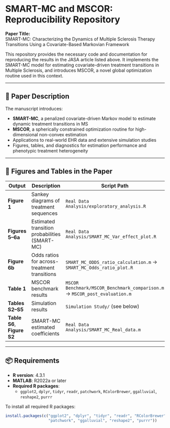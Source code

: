 # SMART-MC and MSCOR: Reproducibility Repository

**Paper Title:**  
SMART-MC: Characterizing the Dynamics of Multiple Sclerosis Therapy Transitions Using a Covariate-Based Markovian Framework

This repository provides the necessary code and documentation for reproducing the results in the JASA article listed above. It implements the SMART-MC model for estimating covariate-driven treatment transitions in Multiple Sclerosis, and introduces MSCOR, a novel global optimization routine used in this context.

---

## 📄 Paper Description

The manuscript introduces:
- **SMART-MC**, a penalized covariate-driven Markov model to estimate dynamic treatment transitions in MS
- **MSCOR**, a spherically constrained optimization routine for high-dimensional non-convex estimation
- Applications to real-world EHR data and extensive simulation studies
- Figures, tables, and diagnostics for estimation performance and phenotypic treatment heterogeneity

---

## 🧮 Figures and Tables in the Paper

| Output        | Description                                | Script Path                            |
|---------------|--------------------------------------------|----------------------------------------|
| **Figure 1**  | Sankey diagrams of treatment sequences     | `Real Data Analysis/exploratory_analysis.R` |
| **Figures 5–6a** | Estimated transition probabilities (SMART-MC) | `Real Data Analysis/SMART_MC_Var_effect_plot.R` |
| **Figure 6b** | Odds ratios for across-treatment transitions | `SMART_MC_ODDS_ratio_calculation.m` → `SMART_MC_Odds_ratio_plot.R` |
| **Table 1**   | MSCOR benchmark results                    | `MSCOR Benchmark/MSCOR_Benchmark_comparison.m` → `MSCOR_post_evaluation.m` |
| **Tables S2–S5** | Simulation results                       | `Simulation Study/` (see below)        |
| **Table S6**, **Figure S2** | SMART-MC estimated coefficients | `Real Data Analysis/SMART_MC_Real_data.m` |

---

## 📦 Requirements

- **R version**: 4.3.1  
- **MATLAB**: R2022a or later  
- **Required R packages**:
  - `ggplot2`, `dplyr`, `tidyr`, `readr`, `patchwork`, `RColorBrewer`, `ggalluvial`, `reshape2`, `purrr`

To install all required R packages:

```r
install.packages(c("ggplot2", "dplyr", "tidyr", "readr", "RColorBrewer", 
                   "patchwork", "ggalluvial", "reshape2", "purrr"))

